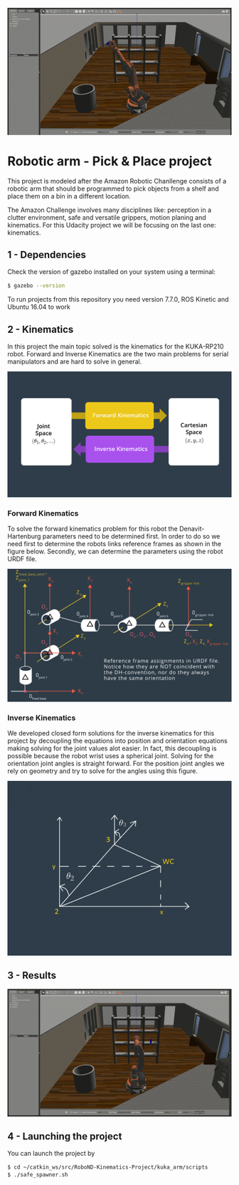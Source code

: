 [//]: # (Image References)
[image_0]: ./misc_images/misc2.png
![alt text][image_0] 

# Robotic arm - Pick & Place project

This project is modeled after the Amazon Robotic Chanllenge consists of a robotic arm that should be programmed to pick objects from a shelf and place them on a bin in a different location.

The Amazon Challenge involves many disciplines like: perception in a clutter environment, safe and versatile grippers, motion planing and kinematics. For this Udacity project we will be focusing on the last one: kinematics.

## 1 - Dependencies
Check the version of gazebo installed on your system using a terminal:
```sh
$ gazebo --version
```
To run projects from this repository you need version 7.7.0, ROS Kinetic and Ubuntu 16.04 to work 


## 2 - Kinematics
In this project the main topic solved is the kinematics for the KUKA-RP210 robot. Forward and Inverse Kinematics are the two main problems for serial manipulators and are hard to solve in general.

[image_1]: ./misc_images/misc5.png

![alt text][image_1] 

### Forward Kinematics 
To solve the forward kinematics problem for this robot the Denavit-Hartenburg parameters need to be determined first. In order to do so we need first to determine the robots links reference frames as shown in the figure below. Secondly, we can determine the parameters using the robot URDF file.

[image_2]: ./misc_images/misc4.png
![alt text][image_2] 

### Inverse Kinematics 
We developed closed form solutions for the inverse kinematics for this project by decoupling the equations into position and orientation equations making solving for the joint values alot easier. In fact, this decoupling is possible because the robot wrist uses a spherical joint.
Solving for the orientation joint angles is straight forward. For the position joint angles we rely on geometry and try to solve for the angles using this figure.

[image_3]: ./misc_images/misc3.png
![alt text][image_3] 

## 3 - Results

[image_4]: ./misc_images/pick-place.gif
![alt text][image_4] 


## 4 - Launching the project
You can launch the project by
```sh
$ cd ~/catkin_ws/src/RoboND-Kinematics-Project/kuka_arm/scripts
$ ./safe_spawner.sh
```


